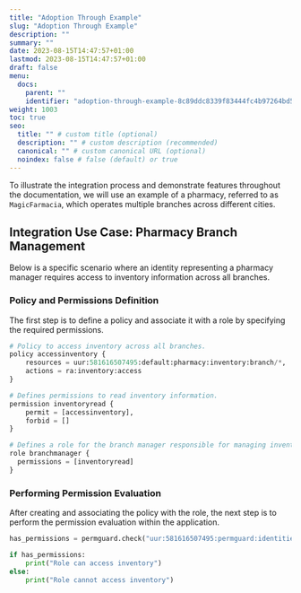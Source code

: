 ```yaml
---
title: "Adoption Through Example"
slug: "Adoption Through Example"
description: ""
summary: ""
date: 2023-08-15T14:47:57+01:00
lastmod: 2023-08-15T14:47:57+01:00
draft: false
menu:
  docs:
    parent: ""
    identifier: "adoption-through-example-8c89ddc8339f83444fc4b97264bd5c45"
weight: 1003
toc: true
seo:
  title: "" # custom title (optional)
  description: "" # custom description (recommended)
  canonical: "" # custom canonical URL (optional)
  noindex: false # false (default) or true
---
```

To illustrate the integration process and demonstrate features throughout the documentation, we will use an example of a pharmacy, referred to as `MagicFarmacia`, which operates multiple branches across different cities.

## Integration Use Case: Pharmacy Branch Management

Below is a specific scenario where an identity representing a pharmacy manager requires access to inventory information across all branches.

### Policy and Permissions Definition

The first step is to define a policy and associate it with a role by specifying the required permissions.

```python
# Policy to access inventory across all branches.
policy accessinventory {
    resources = uur:581616507495:default:pharmacy:inventory:branch/*,
    actions = ra:inventory:access
}

# Defines permissions to read inventory information.
permission inventoryread {
    permit = [accessinventory],
    forbid = []
}

# Defines a role for the branch manager responsible for managing inventory.
role branchmanager {
  permissions = [inventoryread]
}
```

### Performing Permission Evaluation

After creating and associating the policy with the role, the next step is to perform the permission evaluation within the application.

```python
has_permissions = permguard.check("uur:581616507495:permguard:identities:iam:role/branch-manager", "pharmacy/1.0.0", "access", "inventory")

if has_permissions:
    print("Role can access inventory")
else:
    print("Role cannot access inventory")
```
